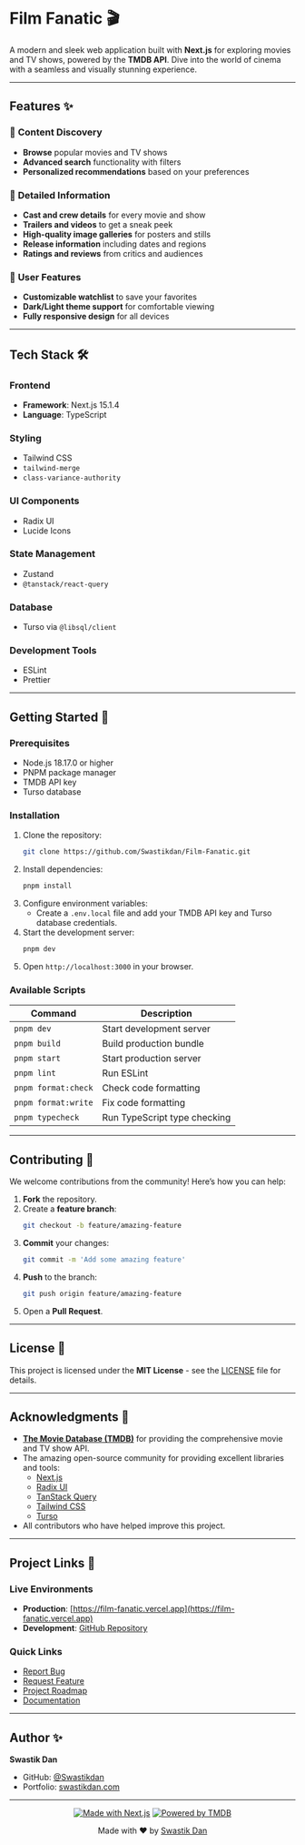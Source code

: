 # Film Fanatic 🎬

A modern and sleek web application built with **Next.js** for exploring movies and TV shows, powered by the **TMDB API**. Dive into the world of cinema with a seamless and visually stunning experience.

---

## Features ✨

### 🎥 **Content Discovery**

- **Browse** popular movies and TV shows
- **Advanced search** functionality with filters
- **Personalized recommendations** based on your preferences

### 📄 **Detailed Information**

- **Cast and crew details** for every movie and show
- **Trailers and videos** to get a sneak peek
- **High-quality image galleries** for posters and stills
- **Release information** including dates and regions
- **Ratings and reviews** from critics and audiences

### 👤 **User Features**

- **Customizable watchlist** to save your favorites
- **Dark/Light theme support** for comfortable viewing
- **Fully responsive design** for all devices

---

## Tech Stack 🛠️

### Frontend

- **Framework**: Next.js 15.1.4
- **Language**: TypeScript

### Styling

- Tailwind CSS
- `tailwind-merge`
- `class-variance-authority`

### UI Components

- Radix UI
- Lucide Icons

### State Management

- Zustand
- `@tanstack/react-query`

### Database

- Turso via `@libsql/client`

### Development Tools

- ESLint
- Prettier

---

## Getting Started 🚀

### Prerequisites

- Node.js 18.17.0 or higher
- PNPM package manager
- TMDB API key
- Turso database

### Installation

1. Clone the repository:
   ```bash
   git clone https://github.com/Swastikdan/Film-Fanatic.git
   ```
2. Install dependencies:
   ```bash
   pnpm install
   ```
3. Configure environment variables:
   - Create a `.env.local` file and add your TMDB API key and Turso database credentials.
4. Start the development server:
   ```bash
   pnpm dev
   ```
5. Open `http://localhost:3000` in your browser.

### Available Scripts

| Command             | Description                  |
| ------------------- | ---------------------------- |
| `pnpm dev`          | Start development server     |
| `pnpm build`        | Build production bundle      |
| `pnpm start`        | Start production server      |
| `pnpm lint`         | Run ESLint                   |
| `pnpm format:check` | Check code formatting        |
| `pnpm format:write` | Fix code formatting          |
| `pnpm typecheck`    | Run TypeScript type checking |

---

## Contributing 🤝

We welcome contributions from the community! Here’s how you can help:

1. **Fork** the repository.
2. Create a **feature branch**:
   ```bash
   git checkout -b feature/amazing-feature
   ```
3. **Commit** your changes:
   ```bash
   git commit -m 'Add some amazing feature'
   ```
4. **Push** to the branch:
   ```bash
   git push origin feature/amazing-feature
   ```
5. Open a **Pull Request**.

---

## License 📝

This project is licensed under the **MIT License** - see the [LICENSE](LICENSE) file for details.

---

## Acknowledgments 🙏

- **[The Movie Database (TMDB)](https://www.themoviedb.org/)** for providing the comprehensive movie and TV show API.
- The amazing open-source community for providing excellent libraries and tools:
  - [Next.js](https://nextjs.org/)
  - [Radix UI](https://www.radix-ui.com/)
  - [TanStack Query](https://tanstack.com/query/)
  - [Tailwind CSS](https://tailwindcss.com/)
  - [Turso](https://turso.tech/)
- All contributors who have helped improve this project.

---

## Project Links 🔗

### Live Environments

- **Production**: [https://film-fanatic.vercel.app](https://film-fanatic.vercel.app)
- **Development**: [GitHub Repository](https://github.com/Swastikdan/Film-Fanatic)

### Quick Links

- [Report Bug](https://github.com/Swastikdan/Film-Fanatic/issues)
- [Request Feature](https://github.com/Swastikdan/Film-Fanatic/issues)
- [Project Roadmap](https://github.com/Swastikdan/Film-Fanatic/projects)
- [Documentation](https://github.com/Swastikdan/Film-Fanatic/wiki)

---

## Author ✨

**Swastik Dan**

- GitHub: [@Swastikdan](https://github.com/Swastikdan)
- Portfolio: [swastikdan.com](https://swastikdan.com)

---

<div align="center">

[![Made with Next.js](https://img.shields.io/badge/Made%20with-Next.js-000000?style=for-the-badge&logo=next.js)](https://nextjs.org)
[![Powered by TMDB](https://img.shields.io/badge/Powered%20by-TMDB-01B4E4?style=for-the-badge&logo=themoviedatabase)](https://www.themoviedb.org)

Made with ❤️ by [Swastik Dan](https://github.com/Swastikdan)

</div>
